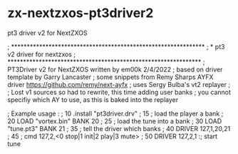 # zx-nextzxos-pt3driver2
 pt3 driver v2 for NextZXOS

; **************************************************************
; * pt3 v2 driver for nextzxos 
; **************************************************************
; PT3Driver v2 for NextZXOS written by em00k 2/4/2022
; based on driver template by Garry Lancaster
; some snippets from Remy Sharps AYFX driver  https://github.com/remy/next-ayfx
; uses Sergy Bulba's vt2 replayer
;
; Lost v1 sources so had to rewrite, this time adding user banks
; you cannot specifiy which AY to use, as this is baked into the replayer

; Example usage : 
;   10 .install "pt3driver.drv"
;   15 ; load the player a bank
;   20 LOAD "vortex.bin" BANK 20
;   25 ; load the tune into a bank
;   30 LOAD "tune.pt3" BANK 21
;   35 ; tell the driver which banks
;   40 DRIVER 127,1,20,21
;   45 ; cmd 127,2,<0 stop|1 init|2 play|3 mute>
;   50 DRIVER 127,2,1 :; start tune

